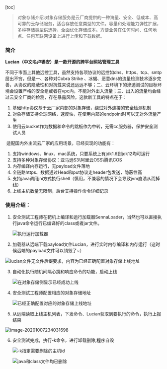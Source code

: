 [toc]

> 对象存储介绍:对象存储服务是云厂商提供的一种海量、安全、低成本、高可靠的云存储服务，适合存放任意类型的文件。容量和处理能力弹性扩展，多种存储类型供选择，全面优化存储成本。方便业务在任何时间、任何地点、任何互联网设备上进行上传和下载数据。



### 简介

   **Lucian（中文名卢锡安）是一款开源的跨平台网站管理工具**

不同于市面上其他远控工具，虽然支持各项协议的远控如dns、https、tcp、smtp层出不穷，但是一、各种对Cobra Strike 、冰蝎、恶意dns的流量检测技术逐步完善，从协议的隐蔽性和对抗性来说还远远不够；二、云环境下的渗透测试的目标环境会设置严格的安全组或者在vpc内，不能对外出入流量；三、出入的流量均会经过云安全厂商的检测，存在暴露风险。这款新工具的特点在于：

1. 基础http协议基于云厂家内部的对象存储，绕过对外连接的安全检测机制
2. 对象存储支持全球网络，速度快，在使用内部的endpoint时可以无对外流量产生
3. 使用云bucket作为数据和命令的跳板作为中转，无需cc服务器，保护安全测试人员

​    适配国内外主流云厂家的应用场景，已经实现的功能有：

1. 支持windows、linux、mac系统，只要系统上有jdk1.6到jdk12均可运行
2. 支持多种对象存储协议：亚马逊S3\阿里云OSS\腾讯COS
3. 内存编译内存运行，无payload文件落地
4. 全链路https、数据通过Head和put协议走header包发送，隐蔽性高
5. 支持java调用jni方式执行shell（慎用，不兼容的情况下会导致jvm崩溃从而掉线）
6. 上线主机数量无限制，后台支持操作命令详细记录

### 使用介绍：

1. 安全测试工程师在靶机上编译和运行加载器SennaLoader，当然也可以直接执行java命令运行已编译好的class或者jar文件。

   ![执行运行加载器](https://tva1.sinaimg.cn/large/007S8ZIlly1gjh7f3kmjnj30vw09ogow.jpg)

2. 加载器从远端下载payload文件Lucian，进行实时内存编译和内存运行（这时候远端的payload文件可以销毁了~）

![lucian文件无文件后缀要求，内容为已经正确配置对象存储上线地址](https://tva1.sinaimg.cn/large/007S8ZIlly1gjh761gng7j31tp0u0x3i.jpg)

3. 自动化执行随机间隔心跳和响应命令的功能，启动上线

   ![在对象存储侧显示已经成功上线](https://tva1.sinaimg.cn/large/007S8ZIlly1gjh3ymsqc5j31mw07q0uc.jpg)

4. 安全测试工程师配置相应的对象存储地址

   ![已经正确配置对应的对象存储上线地址](https://tva1.sinaimg.cn/large/007S8ZIlly1gjh42huilqj30wv0u0ai2.jpg)

5. 从远端读取上线主机列表，下发命令、Lucian获取到要执行的命令，执行上报结果

![image-20201007234031698](https://tva1.sinaimg.cn/large/007S8ZIlly1gjh7514k01j31y40kkndn.jpg)

6. 安全测试完成，执行-k命令，进行卸载删除,程序自毁

   ![-k指定需要删除的主机id](https://tva1.sinaimg.cn/large/007S8ZIlly1gjh48csapfj31bw0c8myk.jpg)

   ![java和class文件均已删除](https://tva1.sinaimg.cn/large/007S8ZIlly1gjh6g9t1wqj30um0aggpn.jpg)